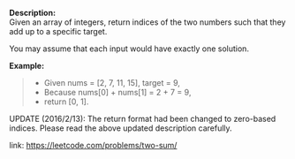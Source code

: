 
**Description:**  
Given an array of integers, return indices of the two numbers such that they add up to a specific target.

You may assume that each input would have exactly one solution.

**Example:**
 >- Given nums = [2, 7, 11, 15], target = 9, 
 >- Because nums[0] + nums[1] = 2 + 7 = 9, 
 >- return [0, 1]. 

UPDATE (2016/2/13):
The return format had been changed to zero-based indices. Please read the above updated description carefully.

link: https://leetcode.com/problems/two-sum/
